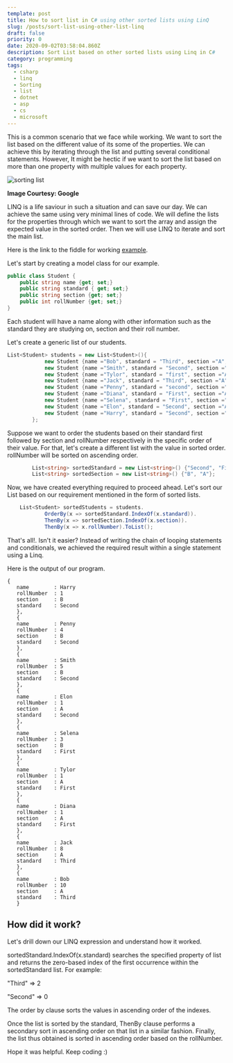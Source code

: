```yaml
---
template: post
title: How to sort list in C# using other sorted lists using LinQ
slug: /posts/sort-list-using-other-list-linq
draft: false
priority: 0
date: 2020-09-02T03:58:04.860Z
description: Sort List based on other sorted lists using Linq in C#
category: programming
tags:
  - csharp
  - linq
  - Sorting
  - list
  - dotnet
  - asp
  - cs
  - microsoft
---
```

This is a common scenario that we face while working. We want to sort the list based on the different value of its some of the properties. We can achieve this by iterating through the list and putting several conditional statements. However, It might be hectic if we want to sort the list based on more than one property with multiple values for each property.

![sorting list](/media/sort.jpg "Sorting")

**Image Courtesy: Google** 

LINQ is a life saviour in such a situation and can save our day. We can achieve the same using very minimal lines of code. We will define the lists for the properties through which we want to sort the array and assign the expected value in the sorted order. Then we will use LINQ to iterate and sort the main list.

Here is the link to the fiddle for working [example](https://dotnetfiddle.net/cFQUGA).

Let's start by creating a model class for our example.



```csharp
public class Student {
	public string name {get; set;}
	public string standard { get; set;}
	public string section {get; set;}
	public int rollNumber {get; set;}
}
```

Each student will have a name along with other information such as the standard they are studying on, section and their roll number.

Let's create a generic list of our students.

```csharp
List<Student> students = new List<Student>(){
			new Student {name ="Bob", standard = "Third", section ="A", rollNumber=10},
			new Student {name ="Smith", standard = "Second", section ="B", rollNumber=5},
			new Student {name ="Tylor", standard = "first", section ="A", rollNumber=1},
			new Student {name ="Jack", standard = "Third", section ="A", rollNumber=8},
			new Student {name ="Penny", standard = "second", section ="B", rollNumber=4},
			new Student {name ="Diana", standard = "First", section ="A", rollNumber=1},
			new Student {name ="Selena", standard = "First", section ="B", rollNumber=3},
            new Student {name ="Elon", standard = "Second", section ="A", rollNumber=1},
			new Student {name ="Harry", standard = "Second", section ="B", rollNumber=1},
		};
```

Suppose we want to order the students based on their standard first followed by section and rollNumber respectively in the specific order of their value. For that, let's create a different list with the value in sorted order. rollNumber will be sorted on ascending order.

```csharp
		List<string> sortedStandard = new List<string>() {"Second", "First", "Third"};
		List<string> sortedSection = new List<string>() {"B", "A"};
```

Now, we have created everything required to proceed ahead. Let's sort our List based on our requirement mentioned in the form of sorted lists.

```csharp
	List<Student> sortedStudents = students.
			OrderBy(x => sortedStandard.IndexOf(x.standard)).
			ThenBy(x => sortedSection.IndexOf(x.section)).
			ThenBy(x => x.rollNumber).ToList();
```

That's all!. Isn't it easier? Instead of writing the chain of looping statements and conditionals, we achieved the required result within a single statement using a Linq. 

Here is the output of our program.

```
{
   name        : Harry
   rollNumber  : 1
   section     : B
   standard    : Second
   },
   {
   name        : Penny
   rollNumber  : 4
   section     : B
   standard    : Second
   },
   {
   name        : Smith
   rollNumber  : 5
   section     : B
   standard    : Second
   },
   {
   name        : Elon
   rollNumber  : 1
   section     : A
   standard    : Second
   },
   {
   name        : Selena
   rollNumber  : 3
   section     : B
   standard    : First
   },
   {
   name        : Tylor
   rollNumber  : 1
   section     : A
   standard    : First
   },
   {
   name        : Diana
   rollNumber  : 1
   section     : A
   standard    : First
   },
   {
   name        : Jack
   rollNumber  : 8
   section     : A
   standard    : Third
   },
   {
   name        : Bob
   rollNumber  : 10
   section     : A
   standard    : Third
   }   
```

## How did it work?

Let's drill down our LINQ expression and understand how it worked.

sortedStandard.IndexOf(x.standard) searches the specified property of list and returns the zero-based index of the first occurrence within the sortedStandard list. For example:

"Third" => 2

"Second" => 0

The order by clause sorts the values in ascending order of the indexes.

Once the list is sorted by the standard, ThenBy clause performs a secondary sort in ascending order on that list in a similar fashion. Finally, the list thus obtained is sorted in ascending order based on the rollNumber.

Hope it was helpful. Keep coding :)